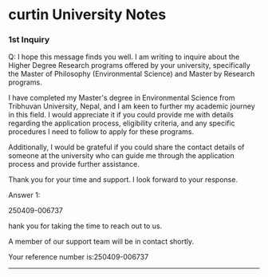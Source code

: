 

# curtin University Notes


### 1st Inquiry

Q: I hope this message finds you well. I am writing to inquire about the Higher Degree Research programs offered by your university, specifically the Master of Philosophy (Environmental Science) and Master by Research programs.

I have completed my Master's degree in Environmental Science from Tribhuvan University, Nepal, and I am keen to further my academic journey in this field. I would appreciate it if you could provide me with details regarding the application process, eligibility criteria, and any specific procedures I need to follow to apply for these programs.

Additionally, I would be grateful if you could share the contact details of someone at the university who can guide me through the application process and provide further assistance.

Thank you for your time and support. I look forward to your response.


Answer 1:

250409-006737 

 hank you for taking the time to reach out to us.

A member of our support team will be in contact shortly.

Your reference number is:250409-006737




----


